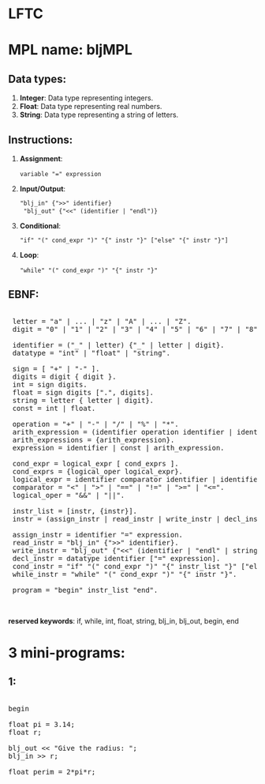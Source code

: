 # LFTC

# MPL name: bljMPL

## Data types: 

 1. **Integer**: Data type representing integers.
 2. **Float**: Data type representing real numbers.
 3. **String**: Data type representing a string of letters.

## Instructions:

 1. **Assignment**: <pre> ``` variable "=" expression ``` </pre>
 2. **Input/Output**: <pre> ``` "blj_in" {">>" identifier} ``` ``` "blj_out" {"<<" (identifier | "endl")}``` </pre>
 3. **Conditional**: <pre> ``` "if" "(" cond_expr ")" "{" instr "}" ["else" "{" instr "}"] ``` </pre>
 4. **Loop**: <pre> ``` "while" "(" cond_expr ")" "{" instr "}" ``` </pre>

## EBNF: 

<pre>

 letter = "a" | ... | "z" | "A" | ... | "Z".
 digit = "0" | "1" | "2" | "3" | "4" | "5" | "6" | "7" | "8" | "9".

 identifier = ("_" | letter) {"_" | letter | digit}.
 datatype = "int" | "float" | "string".

 sign = [ "+" | "-" ].
 digits = digit { digit }.
 int = sign digits.
 float = sign digits [".", digits].
 string = letter { letter | digit}.
 const = int | float.
 
 operation = "+" | "-" | "/" | "%" | "*".
 arith_expression = (identifier operation identifier | identifier operation const | const operation const) [arith_expressions].
 arith_expressions = {arith_expression}.
 expression = identifier | const | arith_expression.

 cond_expr = logical_expr [ cond_exprs ].
 cond_exprs = {logical_oper logical_expr}.
 logical_expr = identifier comparator identifier | identifier comparator const.
 comparator = "<" | ">" | "==" | "!=" | ">=" | "<=".
 logical_oper = "&&" | "||".

 instr_list = [instr, {instr}].
 instr = (assign_instr | read_instr | write_instr | decl_instr) ";" | cond_instr | while_instr

 assign_instr = identifier "=" expression.
 read_instr = "blj_in" {">>" identifier}.
 write_instr = "blj_out" {"<<" (identifier | "endl" | string)}.
 decl_instr = datatype identifier ["=" expression].
 cond_instr = "if" "(" cond_expr ")" "{" instr_list "}" ["else" "{" instr "}"].
 while_instr = "while" "(" cond_expr ")" "{" instr "}".

 program = "begin" instr_list "end".
 
 
</pre>

**reserved keywords**: if, while, int, float, string, blj_in, blj_out, begin, end

# 3 mini-programs:

## 1:

<pre>

begin

float pi = 3.14;
float r;

blj_out << "Give the radius: ";
blj_in >> r;

float perim = 2*pi*r;


</pre>